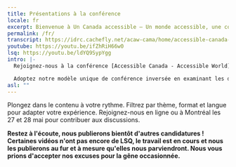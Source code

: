 ```yaml
---
title: Présentations à la conférence
locale: fr
excerpt: Bienvenue à Un Canada accessible — Un monde accessible, une conférence visant à promouvoir l'accessibilité et la conception inclusive dans divers contextes.
permalink: /fr/
transcript: https://idrc.cachefly.net/acaw-cama/home/accessible-canada-accessible-world-transcript-fr.docx
youtube: https://youtu.be/ifZhRiH66w0
lsq: https://youtu.be/ldYQ9SypYgg
intro: |-
  Rejoignez-nous à la conférence [Accessible Canada - Accessible World](https://sites.events.concordia.ca/sites/accessconf/fr/accessible-canada-accessible-world/home) qui se déroulera en ligne et à Montréal les 27 et 28 mai 2024.

  Adoptez notre modèle unique de conférence inversée en examinant les diverses présentations avant l'événement sur cette page. Cette exploration pré-conférence nous permet de consacrer notre temps à relever 24 défis critiques à travers quatre thèmes centraux.
asl: ""
---
```

Plongez dans le contenu à votre rythme. Filtrez par thème, format et langue pour adapter votre expérience. Rejoignez-nous en ligne ou à Montréal les 27 et 28 mai pour contribuer aux discussions.

**Restez à l'écoute, nous publierons bientôt d'autres candidatures ! Certaines vidéos n'ont pas encore de LSQ, le travail est en cours et nous les publierons au fur et à mesure qu'elles nous parviendront. Nous vous prions d'accepter nos excuses pour la gêne occasionnée.**
